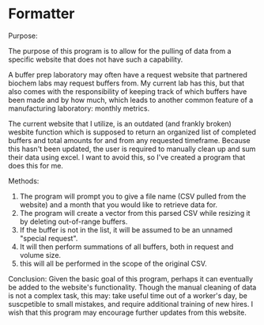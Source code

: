 # Formatter

Purpose: 

The purpose of this program is to allow for the pulling of data from a specific website that does not have such a capability. 

A buffer prep laboratory may often have a request website that partnered biochem labs may request buffers from. My current lab has this, 
but that also comes with the responsibility of keeping track of which buffers have been made and by how much, which leads to another 
common feature of a manufacturing laboratory: monthly metrics. 

The current website that I utilize, is an outdated (and frankly broken) wesbite function which is supposed to return an organized list
of completed buffers and total amounts for and from any requested timeframe. Because this hasn't been updated, the user is required
to manually clean up and sum their data using excel. I want to avoid this, so I've created a program that does this for me. 

Methods: 

1) The program will prompt you to give a file name (CSV pulled from the website) and a month that you would like to retrieve data for.
2) The program will create a vector from this parsed CSV while resizing it by deleting out-of-range buffers.
3) If the buffer is not in the list, it will be assumed to be an unnamed "special request".
4) It will then perform summations of all buffers, both in request and volume size.
5) this will all be performed in the scope of the original CSV.

Conclusion: 
Given  the basic goal of this program, perhaps it can eventually be added to the website's functionality. Though the manual cleaning of 
data is not a complex task, this may: take useful time out of a worker's day, be suscpetible to small mistakes, and require additional training
of new hires. I wish that this program may encourage further updates from this website. 


